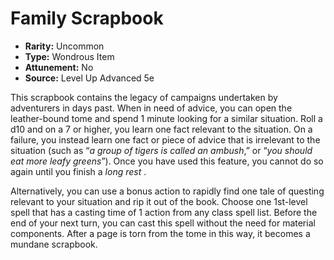 # Family Scrapbook

- **Rarity:** Uncommon
- **Type:** Wondrous Item
- **Attunement:** No
- **Source:** Level Up Advanced 5e

This scrapbook contains the legacy of campaigns undertaken by adventurers in days past. When in need of advice, you can open the leather-bound tome and spend 1 minute looking for a similar situation. Roll a d10 and on a 7 or higher, you learn one fact relevant to the situation. On a failure, you instead learn one fact or piece of advice that is irrelevant to the situation (such as “_a group of tigers is called an ambush_,” or “_you should eat more leafy greens_”). Once you have used this feature, you cannot do so again until you finish a _long rest_ .

Alternatively, you can use a bonus action to rapidly find one tale of questing relevant to your situation and rip it out of the book. Choose one 1st-level spell that has a casting time of 1 action from any class spell list. Before the end of your next turn, you can cast this spell without the need for material components. After a page is torn from the tome in this way, it becomes a mundane scrapbook.
